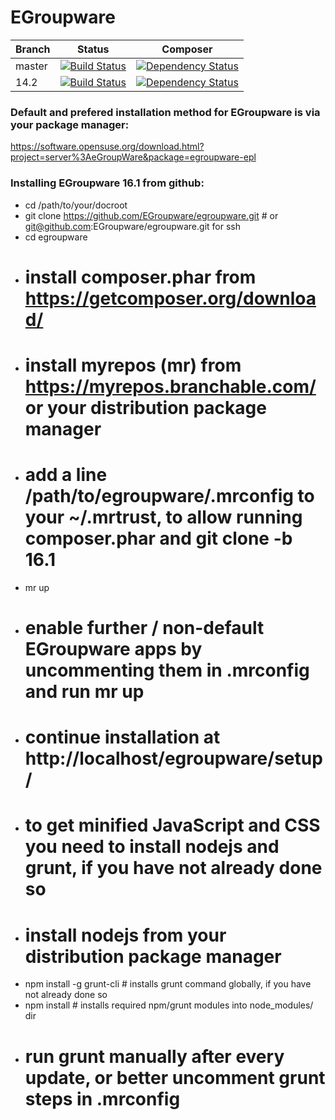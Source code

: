 # EGroupware
| Branch | Status | Composer |
| ------ | ------ | -------- |
| master | [![Build Status](https://travis-ci.org/EGroupware/egroupware.svg?branch=master)](https://travis-ci.org/EGroupware/egroupware) | [![Dependency Status](https://www.versioneye.com/user/projects/57527deb7757a00041b3a25e/badge.svg?style=flat)](https://www.versioneye.com/user/projects/57527deb7757a00041b3a25e) |
| 14.2 | [![Build Status](https://travis-ci.org/EGroupware/egroupware.svg?branch=14.2)](https://travis-ci.org/EGroupware/egroupware) | [![Dependency Status](https://www.versioneye.com/user/projects/57527e0c7757a0003bd4aecb/badge.svg?style=flat)](https://www.versioneye.com/user/projects/57527e0c7757a0003bd4aecb) |
### Default and prefered installation method for EGroupware is via your package manager:

  https://software.opensuse.org/download.html?project=server%3AeGroupWare&package=egroupware-epl

### Installing EGroupware 16.1 from github:
* cd /path/to/your/docroot
* git clone https://github.com/EGroupware/egroupware.git # or git@github.com:EGroupware/egroupware.git for ssh
* cd egroupware
* # install composer.phar from https://getcomposer.org/download/
* # install myrepos (mr) from https://myrepos.branchable.com/ or your distribution package manager
* # add a line /path/to/egroupware/.mrconfig to your ~/.mrtrust, to allow running composer.phar and git clone -b 16.1
* mr up
* # enable further / non-default EGroupware apps by uncommenting them in .mrconfig and run mr up
* # continue installation at http://localhost/egroupware/setup/
* # to get minified JavaScript and CSS you need to install nodejs and grunt, if you have not already done so
* # install nodejs from your distribution package manager
* npm install -g grunt-cli # installs grunt command globally, if you have not already done so
* npm install # installs required npm/grunt modules into node_modules/ dir
* # run grunt manually after every update, or better uncomment grunt steps in .mrconfig

